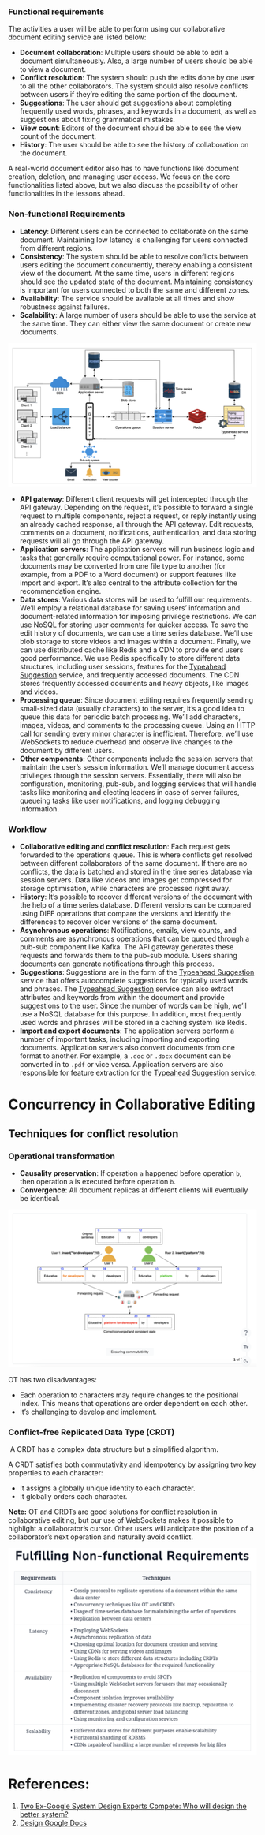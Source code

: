 
### Functional requirements

The activities a user will be able to perform using our collaborative document editing service are listed below:

- **Document collaboration**: Multiple users should be able to edit a document simultaneously. Also, a large number of users should be able to view a document.
- **Conflict resolution**: The system should push the edits done by one user to all the other collaborators. The system should also resolve conflicts between users if they’re editing the same portion of the document.
- **Suggestions**: The user should get suggestions about completing frequently used words, phrases, and keywords in a document, as well as suggestions about fixing grammatical mistakes.
- **View count**: Editors of the document should be able to see the view count of the document.
- **History**: The user should be able to see the history of collaboration on the document.

A real-world document editor also has to have functions like document creation, deletion, and managing user access. We focus on the core functionalities listed above, but we also discuss the possibility of other functionalities in the lessons ahead.

### Non-functional Requirements

- **Latency**: Different users can be connected to collaborate on the same document. Maintaining low latency is challenging for users connected from different regions.
- **Consistency**: The system should be able to resolve conflicts between users editing the document concurrently, thereby enabling a consistent view of the document. At the same time, users in different regions should see the updated state of the document. Maintaining consistency is important for users connected to both the same and different zones.
- **Availability**: The service should be available at all times and show robustness against failures.
- **Scalability**: A large number of users should be able to use the service at the same time. They can either view the same document or create new documents.

![](../../../_Attachments/Pasted%20image%2020240127200957.png)

- **API gateway**: Different client requests will get intercepted through the API gateway. Depending on the request, it’s possible to forward a single request to multiple components, reject a request, or reply instantly using an already cached response, all through the API gateway. Edit requests, comments on a document, notifications, authentication, and data storing requests will all go through the API gateway.
- **Application servers**: The application servers will run business logic and tasks that generally require computational power. For instance, some documents may be converted from one file type to another (for example, from a PDF to a Word document) or support features like import and export. It’s also central to the attribute collection for the recommendation engine.
- **Data stores**: Various data stores will be used to fulfill our requirements. We’ll employ a relational database for saving users’ information and document-related information for imposing privilege restrictions. We can use NoSQL for storing user comments for quicker access. To save the edit history of documents, we can use a time series database. We’ll use blob storage to store videos and images within a document. Finally, we can use distributed cache like Redis and a CDN to provide end users good performance. We use Redis specifically to store different data structures, including user sessions, features for the [Typeahead Suggestion](Typeahead%20Suggestion.md) service, and frequently accessed documents. The CDN stores frequently accessed documents and heavy objects, like images and videos.
- **Processing queue**: Since document editing requires frequently sending small-sized data (usually characters) to the server, it’s a good idea to queue this data for periodic batch processing. We’ll add characters, images, videos, and comments to the processing queue. Using an HTTP call for sending every minor character is inefficient. Therefore, we’ll use WebSockets to reduce overhead and observe live changes to the document by different users.
- **Other components**: Other components include the session servers that maintain the user’s session information. We’ll manage document access privileges through the session servers. Essentially, there will also be configuration, monitoring, pub-sub, and logging services that will handle tasks like monitoring and electing leaders in case of server failures, queueing tasks like user notifications, and logging debugging information.
### Workflow

- **Collaborative editing and conflict resolution**: Each request gets forwarded to the operations queue. This is where conflicts get resolved between different collaborators of the same document. If there are no conflicts, the data is batched and stored in the time series database via session servers. Data like videos and images get compressed for storage optimisation, while characters are processed right away.
- **History**: It’s possible to recover different versions of the document with the help of a time series database. Different versions can be compared using DIFF operations that compare the versions and identify the differences to recover older versions of the same document.
- **Asynchronous operations**: Notifications, emails, view counts, and comments are asynchronous operations that can be queued through a pub-sub component like Kafka. The API gateway generates these requests and forwards them to the pub-sub module. Users sharing documents can generate notifications through this process.
- **Suggestions**: Suggestions are in the form of the [Typeahead Suggestion](Typeahead%20Suggestion.md) service that offers autocomplete suggestions for typically used words and phrases. The [Typeahead Suggestion](Typeahead%20Suggestion.md) service can also extract attributes and keywords from within the document and provide suggestions to the user. Since the number of words can be high, we’ll use a NoSQL database for this purpose. In addition, most frequently used words and phrases will be stored in a caching system like Redis.
- **Import and export documents**: The application servers perform a number of important tasks, including importing and exporting documents. Application servers also convert documents from one format to another. For example, a `.doc` or `.docx` document can be converted in to `.pdf` or vice versa. Application servers are also responsible for feature extraction for the [Typeahead Suggestion](Typeahead%20Suggestion.md) service.

# Concurrency in Collaborative Editing

## Techniques for conflict resolution

### Operational transformation

- **Causality preservation**: If operation `a` happened before operation `b`, then operation `a` is executed before operation `b`.
- **Convergence**: All document replicas at different clients will eventually be identical.

![](../../../_Attachments/Pasted%20image%2020240127211250.png)

OT has two disadvantages:
- Each operation to characters may require changes to the positional index. This means that operations are order dependent on each other.
- It’s challenging to develop and implement.

### Conflict-free Replicated Data Type (CRDT)

 A CRDT has a complex data structure but a simplified algorithm.

A CRDT satisfies both commutativity and idempotency by assigning two key properties to each character:
- It assigns a globally unique identity to each character.
- It globally orders each character.


**Note:** OT and CRDTs are good solutions for conflict resolution in collaborative editing, but our use of WebSockets makes it possible to highlight a collaborator’s cursor. Other users will anticipate the position of a collaborator’s next operation and naturally avoid conflict.

![](../../../_Attachments/Pasted%20image%2020240127211726.png)

# References:

1. [Two Ex-Google System Design Experts Compete: Who will design the better system?](https://www.youtube.com/watch?v=Zi0pPkiFemE)
2. [Design Google Docs](https://www.enjoyalgorithms.com/blog/design-google-docs)